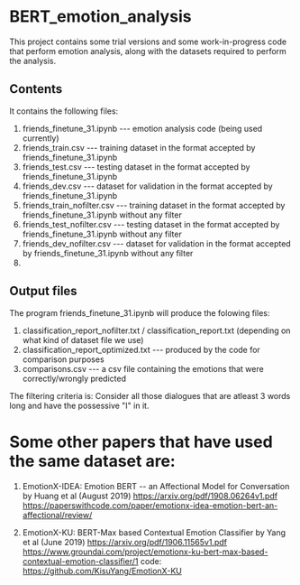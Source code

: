 # BERT_emotion_analysis
This project contains some trial versions and some work-in-progress code that perform emotion analysis, along with the datasets required to perform the analysis.

## Contents
It contains the following files:
  1. friends_finetune_31.ipynb --- emotion analysis code (being used currently)
  2. friends_train.csv --- training dataset in the format accepted by friends_finetune_31.ipynb
  3. friends_test.csv --- testing dataset in the format accepted by friends_finetune_31.ipynb
  4. friends_dev.csv --- dataset for validation in the format accepted by friends_finetune_31.ipynb
  5. friends_train_nofilter.csv --- training dataset in the format accepted by friends_finetune_31.ipynb without any filter
  6. friends_test_nofilter.csv --- testing dataset in the format accepted by friends_finetune_31.ipynb without any filter
  7. friends_dev_nofilter.csv --- dataset for validation in the format accepted by friends_finetune_31.ipynb without any filter
  8. 

## Output files
The program friends_finetune_31.ipynb will produce the folowing files:
  1. classification_report_nofilter.txt / classification_report.txt (depending on what kind of dataset file we use)
  2. classification_report_optimized.txt --- produced by the code for comparison purposes
  3. comparisons.csv --- a csv file containing the emotions that were correctly/wrongly predicted
  
  
  
  
  
 The filtering criteria is: Consider all those dialogues that are atleast 3 words long and have the possessive "I" in it.
 
 # Some other papers that have used the same dataset are:
  1. EmotionX-IDEA: Emotion BERT -- an Affectional Model for Conversation by Huang et al (August 2019)
      https://arxiv.org/pdf/1908.06264v1.pdf
      https://paperswithcode.com/paper/emotionx-idea-emotion-bert-an-affectional/review/
      
  2. EmotionX-KU: BERT-Max based Contextual Emotion Classifier by Yang et al (June 2019)
      https://arxiv.org/pdf/1906.11565v1.pdf
      https://www.groundai.com/project/emotionx-ku-bert-max-based-contextual-emotion-classifier/1
      code: https://github.com/KisuYang/EmotionX-KU
      
